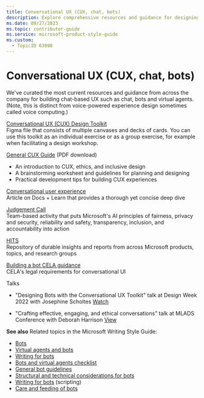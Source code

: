 ```yaml
---
title: Conversational UX (CUX, chat, bots)
description: Explore comprehensive resources and guidance for designing chat-based user experiences, including chatbots and virtual agents. Learn about ethical considerations, inclusive design, and practical development tips to enhance your conversational UX projects.
ms.date: 09/27/2023
ms.topic: contributor-guide
ms.service: microsoft-product-style-guide
ms.custom:
  - TopicID 63098
---
```



# Conversational UX (CUX, chat, bots)

We've curated the most current resources and guidance from across the company for building chat-based UX such as chat, bots and virtual agents. (Note, this is distinct from voice-powered experience design sometimes called voice computing.)

[Conversational UX (CUX) Design Toolkit](https://www.figma.com/community/file/1044999262220337719)  
Figma file that consists of multiple canvases and decks of cards. You can use this toolkit as an individual exercise or as a group exercise, for example when facilitating a design workshop.

[General CUX Guide](/composer/design/conversational-user-experience-design) (PDF download)

- An introduction to CUX, ethics, and inclusive design
- A brainstorming worksheet and guidelines for planning and designing
- Practical development tips for building CUX experiences

[Conversational user experience](/composer/design/conversational-user-experience-design#the-cux-guide)  
Article on Docs + Learn that provides a thorough yet concise deep dive

[Judgement Call](/azure/architecture/guide/responsible-innovation/judgmentcall)  
Team-based activity that puts Microsoft's AI principles of fairness, privacy and security, reliability and safety, transparency, inclusion, and accountability into action

[HITS](https://hits.microsoft.com/my/discover)  
Repository of durable insights and reports from across Microsoft products, topics, and research groups

[Building a bot CELA guidance](https://microsoft.sharepoint.com/sites/CELAWeb-Product-Development/SitePages/building-a-bot.aspx)  
CELA's legal requirements for conversational UI

Talks

- "Designing Bots with the Conversational UX Toolkit" talk at Design Week 2022 with Josephine Scholtes [Watch](https://microsoft.sharepoint.com/teams/DesignDay2020/_layouts/15/stream.aspx?id=%2Fteams%2FDesignDay2020%2FShared%20Documents%2FGeneral%2FDesign%20Week%202022%2FDW22%20Session%20Materials%2FDW22%20%2D%20Session%20Recordings%2FDesign%20Week%20%5F%20Designing%20Bots%20with%20the%20Conversational%20UX%20Toolkit%2C%20Josephine%20Scholtes%2C%20UX%20Consultant%2D20221207%5F163423%2DMeeting%20Recording%2Emp4)

- "Crafting effective, engaging, and ethical conversations" talk at MLADS Conference with Deborah Harrison [View](https://microsoft.sharepoint.com/:p:/r/sites/presentations/_layouts/15/Doc.aspx?sourcedoc=%7B376BA9F8-1317-4968-A54C-763690F83407%7D&file=293.%20EthicalConversations_DeborahHarrison_MLADS.pptx&action=edit&mobileredirect=true&DefaultItemOpen=1&previoussessionid=b140c070-8632-a3e1-0c07-962b28efb30c&cid=89cd3409-4c54-439f-ba13-d67163aa9bb3)

**See also** Related topics in the Microsoft Writing Style Guide:

- [Bots](/style-guide/chatbots-virtual-agents/)
- [Virtual agents and bots](https://styleguides.azurewebsites.net/Search/Index)
- [Writing for bots](https://styleguides.azurewebsites.net/Search/Index)
- [Bots and virtual agents checklist](https://styleguides.azurewebsites.net/Search/Index)
- [General bot guidelines](https://styleguides.azurewebsites.net/Search/Index)
- [Structural and technical considerations for bots](/style-guide/chatbots-virtual-agents/structural-technical-considerations)
- [Writing for bots](/writing-style-guide-msft-internal/chatbots-virtual-agents/writing-bots) (scripting)
- [Care and feeding of bots](/style-guide/chatbots-virtual-agents/care-feeding-bot)
